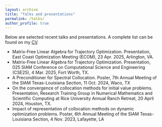 ```yaml
---
layout: archive
title: "Talks and presentations"
permalink: /talks/
author_profile: true
---
```


Below are selected recent talks and presentations. A complete list can be found on my [CV](../files/jcv.pdf).

* Matrix-Free Linear Algebra for Trajectory Optimization. Presentation, East Coast Optimization Meeting (ECOM), 23 Apr. 2025, Arlington, VA.
* Matrix-Free Linear Algebra for Trajectory Optimization. Presentation, 025 SIAM Conference on Computational Science and Engineering (CSE25), 4 Mar. 2025, Fort Worth, TX.
* A Preconditioner for Spectral Collocation. Poster, 7th Annual Meeting of the SIAM Texas-Louisiana Section, 11 Oct. 2024, Waco, TX
* On the convergence of collocation methods for initial value problems. Presentation, Research Training Group in Numerical Mathematics and Scientific Computing at Rice University Annual Ranch Retreat, 20 April 2024, Houston, TX.
* Impact of representation of collocation methods on dynamic optimization problems. Poster, 6th Annual Meeting of the SIAM Texas-Louisiana Section, 4 Nov. 2023, Lafayette, LA
